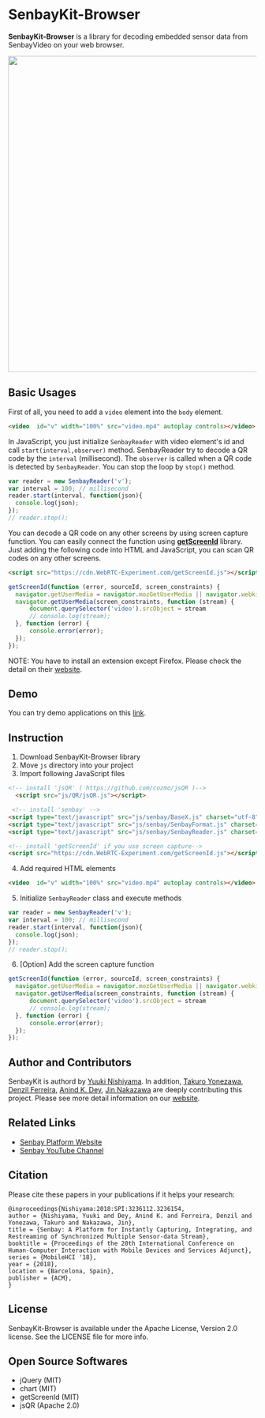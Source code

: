 # SenbayKit-Browser
**SenbayKit-Browser** is a library for decoding embedded sensor data from SenbayVideo on your web browser.


<p align="center">
  <img src="video/demo.gif", width="640">
</p>

## Basic Usages
First of all, you need to add a `video` element into the `body` element.

```html
<video  id="v" width="100%" src="video.mp4" autoplay controls></video>
```

In JavaScript, you just initialize `SenbayReader` with video element's id and call `start(interval,observer)` method. SenbayReader try to decode a QR code by the `interval` (millisecond). The `observer` is called when a QR code is detected by `SenbayReader`.
You can stop the loop by `stop()` method.

```JavaScript
var reader = new SenbayReader('v');
var interval = 100; // millisecond
reader.start(interval, function(json){
  console.log(json);
});
// reader.stop();
```

You can decode a QR code on any other screens by using screen capture function. You can easily connect the function using **[getScreenId](https://github.com/muaz-khan/getScreenId)** library.
Just adding the following code into HTML and JavaScript, you can scan QR codes on any other screens.

```html
<script src="https://cdn.WebRTC-Experiment.com/getScreenId.js"></script>
```

```JavaScript
getScreenId(function (error, sourceId, screen_constraints) {
  navigator.getUserMedia = navigator.mozGetUserMedia || navigator.webkitGetUserMedia;
  navigator.getUserMedia(screen_constraints, function (stream) {
      document.querySelector('video').srcObject = stream
      // console.log(stream);
  }, function (error) {
      console.error(error);
  });
});
```
NOTE: You have to install an extension except Firefox. Please check the detail on their [website](https://github.com/muaz-khan/getScreenId).

## Demo
You can try demo applications on this [link](https://www.ht.sfc.keio.ac.jp/~tetujin/SenbayKit-Browser/).

## Instruction
1. Download SenbayKit-Browser library
2. Move `js` directory into your project
3. Import following JavaScript files
```html
<!-- install 'jsQR' ( https://github.com/cozmo/jsQR )-->
  <script src="js/QR/jsQR.js"></script>

 <!-- install 'senbay' -->
<script type="text/javascript" src="js/senbay/BaseX.js" charset="utf-8"></script>
<script type="text/javascript" src="js/senbay/SenbayFormat.js" charset="utf-8"></script>
<script type="text/javascript" src="js/senbay/SenbayReader.js" charset="utf-8"></script>

<!-- install 'getScreenId' if you use screen capture-->
<script src="https://cdn.WebRTC-Experiment.com/getScreenId.js"></script>
```

4. Add required HTML elements
```html
<video  id="v" width="100%" src="video.mp4" autoplay controls></video>
```

5. Initialize `SenbayReader` class and execute methods
```JavaScript
var reader = new SenbayReader('v');
var interval = 100; // millisecond
reader.start(interval, function(json){
  console.log(json);
});
// reader.stop();
```

6. [Option] Add the screen capture function
```JavaScript
getScreenId(function (error, sourceId, screen_constraints) {
  navigator.getUserMedia = navigator.mozGetUserMedia || navigator.webkitGetUserMedia;
  navigator.getUserMedia(screen_constraints, function (stream) {
      document.querySelector('video').srcObject = stream
      // console.log(stream);
  }, function (error) {
      console.error(error);
  });
});
```

## Author and Contributors
SenbayKit is authord by [Yuuki Nishiyama](http://www.yuukinishiyama.com). In addition, [Takuro Yonezawa](https://www.ht.sfc.keio.ac.jp/~takuro/), [Denzil Ferreira](http://www.oulu.fi/university/researcher/denzil-ferreira), [Anind K. Dey](http://www.cs.cmu.edu/~anind/), [Jin Nakazawa](https://keio.pure.elsevier.com/ja/persons/jin-nakazawa) are deeply contributing this project. Please see more detail information on our [website](http://www.senbay.info).

## Related Links
* [Senbay Platform Website](http://www.senbay.info)
* [Senbay YouTube Channel](https://www.youtube.com/channel/UCbnQUEc3KpE1M9auxwMh2dA/videos)

## Citation
Please cite these papers in your publications if it helps your research:

```
@inproceedings{Nishiyama:2018:SPI:3236112.3236154,
author = {Nishiyama, Yuuki and Dey, Anind K. and Ferreira, Denzil and Yonezawa, Takuro and Nakazawa, Jin},
title = {Senbay: A Platform for Instantly Capturing, Integrating, and Restreaming of Synchronized Multiple Sensor-data Stream},
booktitle = {Proceedings of the 20th International Conference on Human-Computer Interaction with Mobile Devices and Services Adjunct},
series = {MobileHCI '18},
year = {2018},
location = {Barcelona, Spain},
publisher = {ACM},
}
```

## License
SenbayKit-Browser is available under the Apache License, Version 2.0 license. See the LICENSE file for more info.

## Open Source Softwares
* jQuery (MIT)
* chart (MIT)
* getScreenId (MIT)
* jsQR (Apache 2.0)
